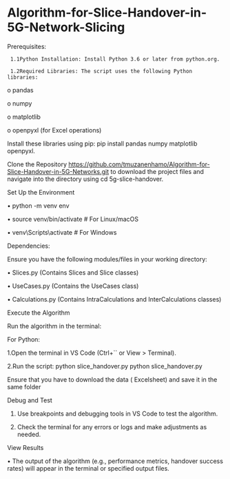 # Algorithm-for-Slice-Handover-in-5G-Network-Slicing
Prerequisites:
    
     1.1Python Installation: Install Python 3.6 or later from python.org.
    
     1.2Required Libraries: The script uses the following Python libraries:
o	pandas

o	numpy

o	matplotlib

o	openpyxl (for Excel operations)

Install these libraries using pip: pip install pandas numpy matplotlib openpyxl.

Clone the Repository https://github.com/tmuzanenhamo/Algorithm-for-Slice-Handover-in-5G-Networks.git to download the project files and navigate into the directory using cd 5g-slice-handover.

Set Up the Environment

•	python -m venv env

•	source venv/bin/activate   # For Linux/macOS

•	venv\Scripts\activate      # For Windows

Dependencies:


Ensure you have the following modules/files in your working directory:

•	Slices.py (Contains Slices and Slice classes)

•	UseCases.py (Contains the UseCases class)

•	Calculations.py (Contains IntraCalculations and InterCalculations classes)

Execute the Algorithm



Run the algorithm in the terminal:

For Python:


1.Open the terminal in VS Code (Ctrl+`` or View > Terminal).

2.Run the script: python slice_handover.py
python slice_handover.py

Ensure that you have to download the data ( Excelsheet) and save it in the same folder

Debug and Test


1.	Use breakpoints and debugging tools in VS Code to test the algorithm.

2.	Check the terminal for any errors or logs and make adjustments as needed.

View Results


•	The output of the algorithm (e.g., performance metrics, handover success rates) will appear in the terminal or specified output files.


